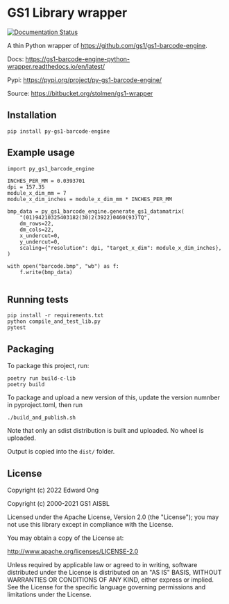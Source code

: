 # GS1 Library wrapper

[![Documentation Status](https://readthedocs.org/projects/gs1-barcode-engine-python-wrapper/badge/?version=latest)](https://gs1-barcode-engine-python-wrapper.readthedocs.io/en/latest/?badge=latest)

A thin Python wrapper of https://github.com/gs1/gs1-barcode-engine.

Docs: https://gs1-barcode-engine-python-wrapper.readthedocs.io/en/latest/

Pypi: https://pypi.org/project/py-gs1-barcode-engine/

Source: https://bitbucket.org/stolmen/gs1-wrapper

## Installation

`pip install py-gs1-barcode-engine`

## Example usage

```
import py_gs1_barcode_engine

INCHES_PER_MM = 0.0393701
dpi = 157.35
module_x_dim_mm = 7
module_x_dim_inches = module_x_dim_mm * INCHES_PER_MM

bmp_data = py_gs1_barcode_engine.generate_gs1_datamatrix(
    "(01)94210325403182(30)2(3922)0460(93)TQ",
    dm_rows=22,
    dm_cols=22,
    x_undercut=0,
    y_undercut=0,
    scaling={"resolution": dpi, "target_x_dim": module_x_dim_inches},
)

with open("barcode.bmp", "wb") as f:
    f.write(bmp_data)
        
```

## Running tests

```
pip install -r requirements.txt
python compile_and_test_lib.py
pytest
```


## Packaging

To package this project, run:
```
poetry run build-c-lib
poetry build
```

To package and upload a new version of this, update the version numnber in pyproject.toml, then run
```
./build_and_publish.sh
```

Note that only an sdist distribution is built and uploaded. No wheel is uploaded.

Output is copied into the `dist/` folder.

## License

Copyright (c) 2022 Edward Ong

Copyright (c) 2000-2021 GS1 AISBL

Licensed under the Apache License, Version 2.0 (the "License"); you may not use
this library except in compliance with the License.

You may obtain a copy of the License at:

<http://www.apache.org/licenses/LICENSE-2.0>

Unless required by applicable law or agreed to in writing, software distributed
under the License is distributed on an "AS IS" BASIS, WITHOUT WARRANTIES OR
CONDITIONS OF ANY KIND, either express or implied. See the License for the
specific language governing permissions and limitations under the License.
